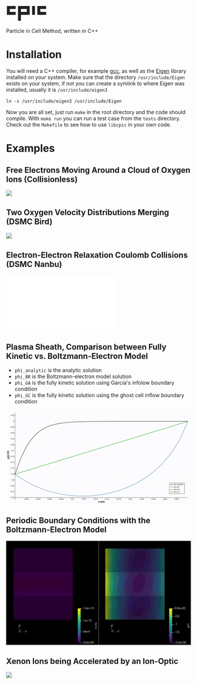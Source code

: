 ![](img/cpic.png)

Particle in Cell Method, written in C++

# Installation

You will need a C++ compiler, for example [gcc](https://gcc.gnu.org/), as well as the [Eigen](http://eigen.tuxfamily.org/index.php?title=Main_Page) library installed on your system. Make sure that the directory `/usr/include/Eigen` exists on your system, if not you can create a symlink to where Eigen was installed, usually it is `/usr/include/eigen3`
```
ln -s /usr/include/eigen3 /usr/include/Eigen
```
Now you are all set, just run `make` in the root directory and the code should compile. With `make run` you can run a test case from the `tests` directory. Check out the `Makefile` to see how to use `libcpic` in your own code.

# Examples

## Free Electrons Moving Around a Cloud of Oxygen Ions (Collisionless)

![](img/vlasov.gif)

## Two Oxygen Velocity Distributions Merging (DSMC Bird)

![](img/dsmc.gif)

## Electron-Electron Relaxation Coulomb Collisions (DSMC Nanbu)

![](img/relax.pdf)

## Plasma Sheath, Comparison between Fully Kinetic vs. Boltzmann-Electron Model

- `phi_analytic` is the analytic solution
- `phi_BR` is the Boltzmann-electron model solution
- `phi_GA` is the fully kinetic solution using Garcia's infolow boundary condition
- `phi_GC` is the fully kinetic solution using the ghost cell inflow boundary condition

![](img/sheath.gif)

## Periodic Boundary Conditions with the Boltzmann-Electron Model

![](img/periodic.gif)

## Xenon Ions being Accelerated by an Ion-Optic

![](img/lens.gif)
